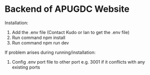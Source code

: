 # Backend of APUGDC Website

Installation:

1. Add the .env file (Contact Kudo or Ian to get the .env file)
2. Run command npm install
3. Run command npm run dev

If problem arises during running/installation:
1. Config .env port file to other port e.g. 3001 if it conflicts with any existing ports
